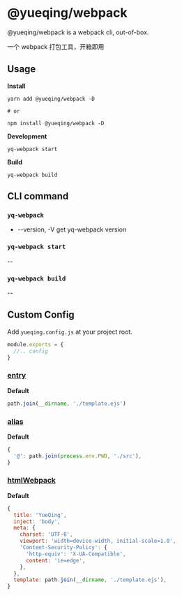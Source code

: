 # @yueqing/webpack

@yueqing/webpack is a webpack cli, out-of-box.

一个 webpack 打包工具，开箱即用

## Usage

**Install**

```shell
yarn add @yueqing/webpack -D

# or

npm install @yueqing/webpack -D
```

**Development**

```shell
yq-webpack start
```

**Build**

```shell
yq-webpack build
```

## CLI command

### `yq-webpack`

- --version, -V  get yq-webpack version

### `yq-webpack start`

--

### `yq-webpack build`

--

## Custom Config

Add `yueqing.config.js` at your project root.

```js
module.exports = {
  //.. config
}
```

### [entry](https://webpack.js.org/configuration/entry-context/#entry)

**Default**

```js
path.join(__dirname, './template.ejs')
```

### [alias](https://webpack.js.org/configuration/resolve/#resolvealias)

**Default**

```js
{
  '@': path.join(process.env.PWD, './src'),
}
```

### [htmlWebpack](https://github.com/jantimon/html-webpack-plugin#options)

**Default**

```js
{
  title: 'YueQing',
  inject: 'body',
  meta: {
    charset: 'UTF-8',
    viewport: 'width=device-width, initial-scale=1.0',
    'Content-Security-Policy': {
      'http-equiv': 'X-UA-Compatible',
      content: 'ie=edge',
    },
  },
  template: path.join(__dirname, './template.ejs'),
}
```
